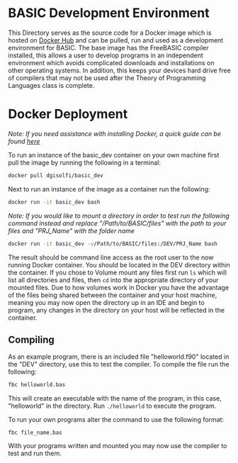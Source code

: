 # BASIC Development Environment

This Directory serves as the source code for a Docker image which is hosted on [Docker Hub](https://hub.docker.com/r/dgisolfi/basic_dev/) and can be pulled, run and used as a development environment for BASIC. The base image has the FreeBASIC compiler installed, this allows a user to develop programs in an independent environment which avoids complicated downloads and installations on other operating systems. In addition, this keeps your devices hard drive free of compilers that may not be used after the Theory of Programming Languages class is complete.

# Docker Deployment

*Note: If you need assistance with installing Docker, a quick guide can be found [here](https://github.com/dgisolfi/LanguageDevEnvironments)*

To run an instance of the basic_dev container on your own machine first pull the image by running the following in a terminal:

```bash
docker pull dgisolfi/basic_dev
```

Next to run an instance of the image as a container run the following:

```bash
docker run -it basic_dev bash
```

*Note: If you would like to mount a directory in order to test run the following command instead and replace "/Path/to/BASIC/files" with the path to your files and "PRJ_Name" with the folder name*

```bash
docker run -it basic_dev -v/Path/to/BASIC/files:/DEV/PRJ_Name bash
```

The result should be command line access as the root user to the now running Docker container. You should be located in the DEV directory within the container. If you chose to Volume mount any files first run `ls` which will list all directories and files, then `cd` into the appropriate directory of your mounted files. Due to how volumes work in Docker you have the advantage of the files being shared between the container and your host machine, meaning you may now open the directory up in an IDE and begin to program, any changes in the directory on your host will be reflected in the container.

## Compiling

As an example program, there is an included file "helloworld.f90" located in the "DEV" directory, use this to test the compiler. To compile the file run the following:

```bash
fbc helloworld.bas
```

This will create an executable with the name of the program, in this case, "helloworld" in the directory. Run `./helloworld` to execute the program.

To run your own programs alter the command to use the following format:

`fbc file_name.bas`

With your programs written and mounted you may now use the compiler to test and run them.